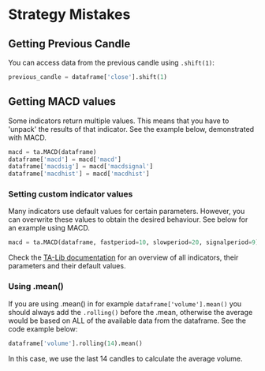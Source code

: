 # Strategy Mistakes

## Getting Previous Candle
You can access data from the previous candle using ``.shift(1)``:
````python
previous_candle = dataframe['close'].shift(1)
````

## Getting MACD values
Some indicators return multiple values. This means that you have to 'unpack' the results of that indicator. See the example
below, demonstrated with MACD.
````python
macd = ta.MACD(dataframe)
dataframe['macd'] = macd['macd']
dataframe['macdsig'] = macd['macdsignal']
dataframe['macdhist'] = macd['macdhist']
````

### Setting custom indicator values
Many indicators use default values for certain parameters. However, you can overwrite these values to obtain the desired
behaviour. See below for an example using MACD.
````python
macd = ta.MACD(dataframe, fastperiod=10, slowperiod=20, signalperiod=9)
````
Check the [TA-Lib documentation](https://mrjbq7.github.io/ta-lib/func_groups/momentum_indicators.html) for an overview of 
all indicators, their parameters and their default values.

### Using .mean()
If you are using .mean() in for example ``dataframe['volume'].mean()`` you should always add the ``.rolling()`` before the .mean, otherwise the average would be based on ALL of the available data from the dataframe. See the code example below:
```python
dataframe['volume'].rolling(14).mean()
```
In this case, we use the last 14 candles to calculate the average volume. 